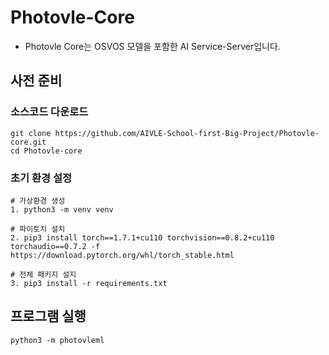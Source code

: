 # Photovle-Core
- Photovle Core는 OSVOS 모델을 포함한 AI Service-Server입니다.


## 사전 준비

### 소스코드 다운로드
```
git clone https://github.com/AIVLE-School-first-Big-Project/Photovle-core.git
cd Photovle-core
```


### 초기 환경 설정
```
# 가상환경 생성
1. python3 -m venv venv

# 파이토치 설치
2. pip3 install torch==1.7.1+cu110 torchvision==0.8.2+cu110 torchaudio==0.7.2 -f https://download.pytorch.org/whl/torch_stable.html

# 전체 패키지 설지
3. pip3 install -r requirements.txt
```

## 프로그램 실행
```
python3 -m photovleml
```
